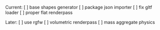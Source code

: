 Current:
[ ] base shapes generator
[ ] package json importer
[ ] fix gltf loader
[ ] proper flat renderpass

Later:
[ ] use rgfw
[ ] volumetric renderpass
[ ] mass aggregate physics
